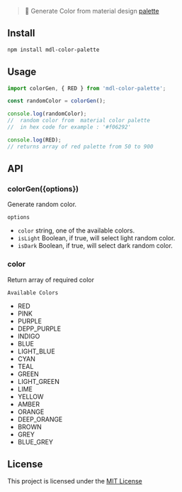 > :rainbow: Generate Color from material design [palette](https://material.io/guidelines/style/color.html#color-color-palette)

## Install

```sh
npm install mdl-color-palette
```

## Usage

```javascript
import colorGen, { RED } from 'mdl-color-palette';

const randomColor = colorGen();

console.log(randomColor);
//  random color from  material color palette
//  in hex code for example : '#f06292'

console.log(RED);
// returns array of red palette from 50 to 900
```

## API

### colorGen({options})

Generate random color.

`options`

* `color` string, one of the available colors.
* `isLight` Boolean, if true, will select light random color.
* `isDark` Boolean, if true, will select dark random color.

### color

Return array of required color

`Available Colors`

* RED
* PINK
* PURPLE
* DEPP_PURPLE
* INDIGO
* BLUE
* LIGHT_BLUE
* CYAN
* TEAL
* GREEN
* LIGHT_GREEN
* LIME
* YELLOW
* AMBER
* ORANGE
* DEEP_ORANGE
* BROWN
* GREY
* BLUE_GREY

## License

This project is licensed under the [MIT License](https://github.com/jalal246/mdl-color-palette/eblob/master/LICENSE)
